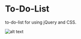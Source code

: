 # To-Do-List

to-do-list for using jQuery and CSS.

![alt text](https://lh3.googleusercontent.com/BSNHhBuYC8XyXzw1VbVL4AhPvz3ZUyIPkvW-sHViMc63Btnw6edzqjCzVmvvBq3x8_21sYzPky75ztLiHGTmLeJ6Oqgd11MYCswRlDIPJfijMm9uIpxQiVcHho4NFt_uxGD6cc6xoYoVewUC0SVPfpuVTuDTLS2BXbRaXq4wlAMQPCAfWwvuYiAHZBfe7DPe6V45M_T_btogzHbIZnL2rlAdTP1S-kqQRIngCbHzh1SmxaOiLe1_2MUPwcpNIMpOaDtOHU8689HWAMNpz7OU49sr7rwqJgJVKk24cMEhaFxXI5OJeq3AeazuoeSYVFSgQAsXn2kbqXM51qJVB5aor2xnbxuD1ISAQYAx55FP7QQ3vFueUsdHNgQ5gToF1aOEl5yBSXxhRUsoWs6gJTEKxDoLda59gaW1DHJh2hAlu7Ii15oekUW_AtkIFsXguzs67ea72QZeNqwfe27_bE1DgwoaMLp6oQfrMC7GRSmS9r7X-IZhKPoo2MQVtEPKNeyz5XzA23xw1Izt216IdpA4CxDa0au1X9t3zvor-VkSS9usJpQwC4wjIv9ujcARwZhfwoHCkX7NqnXid2-ZTVi0uP4TAHpnQ9jH3HIZ8kc_fjF4Z9Qu7r2-z4H-xf3z8l0D=w1920-h915)
